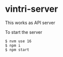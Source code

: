 # vintri-server
This works as API server

To start the server
```
$ nvm use 16
$ npm i
$ npm start
```
